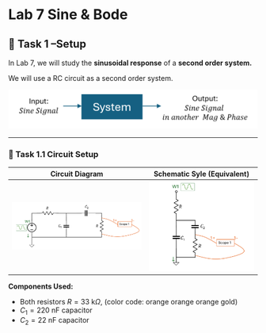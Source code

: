 # Lab 7 Sine & Bode

## :dart: Task 1 –Setup


In Lab 7, we will study the **sinusoidal response** of a **second order system.**

We will use a RC circuit as a second order system.

<img src="Pic/systemview.png" width="600"> 

---
### 📌 Task 1.1 Circuit Setup

| **Circuit Diagram** | **Schematic Syle (Equivalent)** |
|---------------------|------------------------------|
| <img src="Pic/RC1.png" width="400"> | <img src="Pic/RC2.png" width="300"> |

**Components Used:**
- Both resistors $R = 33~\mathrm{k}\Omega$, (color code: orange orange orange gold)
- $C_1 = 220~\mathrm{nF}$ capacitor
- $C_2 = 22~\mathrm{nF}$ capacitor








